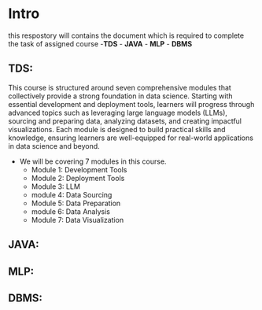 # Intro
this respostory will contains the document which is required to complete the task of assigned course 
    -**TDS**
    - **JAVA**
    - **MLP**
    - **DBMS**

## TDS: 
This course is structured around seven comprehensive modules that collectively provide a strong foundation in data science. Starting with essential development and deployment tools, learners will progress through advanced topics such as leveraging large language models (LLMs), sourcing and preparing data, analyzing datasets, and creating impactful visualizations. Each module is designed to build practical skills and knowledge, ensuring learners are well-equipped for real-world applications in data science and beyond.

- We will be covering 7 modules in this course.
    - Module 1: Development Tools
    - Module 2: Deployment Tools
    - Module 3: LLM
    - module 4: Data Sourcing
    - Module 5: Data Preparation
    - module 6: Data Analysis
    - Module 7: Data Visualization

## JAVA:
## MLP:
## DBMS:


